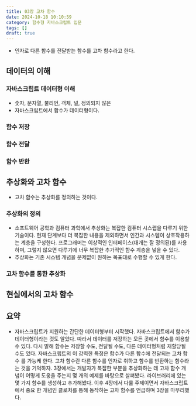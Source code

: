 ```yaml
---
title: 03장 고차 함수
date: 2024-10-18 10:10:59
category: 함수형 자바스크립트 입문
tags: []
draft: true
---
```


- 인자로 다른 함수를 전달받는 함수를 고차 함수라고 한다.

## 데이터의 이해

### 자바스크립트 데이터형 이해

- 숫자, 문자열, 불리언, 객체, 널, 정의되지 않은
- 자바스크립트에서 함수가 데이터형이다.

### 함수 저장

### 함수 전달

### 함수 반환

## 추상화와 고차 함수

- 고차 함수는 추상화를 정의하는 것이다.

### 추상화의 정의

- 소프트웨어 공학과 컴퓨터 과학에서 추상화는 복잡한 컴퓨터 시스랩을 다루기 위한 기술이다. 현재 단계보다 더 복잡한 내용을 제외하면서 인간과 시스템이 상호작용하는 계층을 구성한다. 프로그래머는 이상적인 인터페이스(대개는 잘 정의된)를 사용하며, 그렇지 않으면 다루기에 너무 복잡한 추가적인 함수 계층을 넣을 수 있다.
- 추상화는 기존 시스템 개념을 문제없이 원하는 목표대로 수행할 수 있게 한다.

### 고차 함수를 통한 추상화

## 현실에서의 고차 함수

## 요약

- 자바스크립트가 지원하는 간단한 데이터형부터 시작했다. 자바스크립트에서 함수가 데이터형이라는 것도 알았다. 따라서 데이터를 저장하는 모든 곳에서 함수를 이용할 수 있다. 다시 말해 함수는 저장할 수도, 전달될 수도, 다른 데이터형처럼 재할당될 수도 있다. 자바스크립트의 이 강력한 특정은 함수가 다른 함수에 전달되는 고차 함수 를 가능케 한다. 고차 함수란 다른 함수를 인자로 취하고 함수를 반환하는 함수라는 것을 기억하자. 3장에서는 개발자가 복잡한 부분을 추상화하는 데 고차 함수 개념이 어떻게 도웅을 주는지 몇 개의 예제를 바탕으로 살펴봤다. 라이브러리에 있는 몇 가지 함수를 생성하고 추가해봤다. 이후 4장에서 다룰 주제이면서 자바스크립트에서 중요 한 개념인 클로처를 통해 동작하는 고차 함수를 언급하며 3장을 마무리했다.

